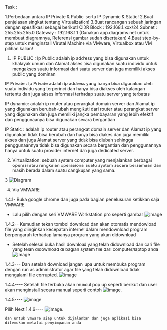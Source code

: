 Task  :

1.Perbedaan antara IP Private & Public, serta IP Dynamic & Static!
2.Buat penjelasan singkat tentang Virtualization!
3.Buat rancangan sebuah jaringan dengan spesifikasi sebagai berikut!
CIDR Block : 192.168.1.xxx/24
Subnet : 255.255.255.0
Gateway : 192.168.1.1 (Gunakan app.diagrams.net untuk membuat diagramnya, Referensi gambar sudah disertakan)
4.Buat step-by-step untuk menginstall Virutal Machine via VMware, Virtualbox atau VM pilihan kalian!







1.	IP PUBLIC : Ip Public adalah ip address yang bisa digunakan untuk khalayak umum dan Alamat akses bisa digunakan suatu individu untuk mengakses suatu informasi dari suatu server dan juga memiliki akses public yang dominan

IP Private : Ip Private adalah ip address yang hanya bisa digunakan oleh suatu individu yang terperinci dan hanya bisa diakses oleh kalangan tertentu dan juga akses informasi terhadap suatu server yang terbatas 

IP dynamic: adalah ip router atau perangkat domain server dan Alamat ip yang digunakan berubah-ubah mengikuti dari router atau perangkat server yang digunakan dan juga memiliki jangka pembayaran yang lebih efektif dan penggunaanya bisa digunakan secara bergantian

IP Static : adalah ip router atau perangkat domain server dan Alamat ip yang digunakan tidak bisa berubah dan hanya bisa diakes dan juga memiliki akses dan juga Alamat server yang tidak bisa diubah sehingga penggunaannya tidak bisa digunakan secara bergantian dan penggunannya hanya untuk suatu provider internet dan juga dedicated server.

2.	Virtualization: sebuah system computer yang  menjalankan berbagai operasi atau rangkaian operasional suatu system secara bersamaan dan masih berada dalam suatu cangkupan yang sama.

3
![Diagram](https://github.com/devops18-dumbways-yusufihza/Newtorking-and-VM/assets/164095170/cb62aa65-22ef-4da9-b907-99486ed1596f)




4.	Via VMWARE 

1.4.1-	Buka google chrome dan juga pada bagian penelusuran ketikkan saja VMWARE 
-	Lalu pilih dengan seri VMWARE Workstation pro seperti gambar
![image](https://github.com/devops18-dumbways-yusufihza/Newtorking-and-VM/assets/164095170/93caa0ba-8e1e-43cd-926f-712b58f074ea)


1.4.2--	Kemudian tekan tombol download dan akan otomatis mendowload file yang diinginkan kecepatan internet dalam mendownload program berpengaruh terhadap lamanya program yang akan didownload 
-	Setelah selesai buka hasil download yang telah didownload dan cari file yang telah didownload di bagian system file dari computer/laptop anda 
 ![image](https://github.com/devops18-dumbways-yusufihza/Newtorking-and-VM/assets/164095170/e9d4584a-c1a3-491e-a3f4-d2f731d4a027)


1.4.3---	Dan setelah download jangan lupa untuk membuka program dengan run as administrator agar file yang telah didownload tidak mengalami file corrupted.
 	![image](https://github.com/devops18-dumbways-yusufihza/Newtorking-and-VM/assets/164095170/3099170b-00e2-4b17-9b44-72f61b7c6b4a)


1.4.4----	Setelah file terbuka akan muncul pop up seperti berikut dan user akan menginstall secara manual seperti contoh
 	![image](https://github.com/devops18-dumbways-yusufihza/Newtorking-and-VM/assets/164095170/8b5c20e4-4b32-4e09-9893-d0f0686e2703).

1.4.5----
![image](https://github.com/devops18-dumbways-yusufihza/Newtorking-and-VM/assets/164095170/d45e0cb1-56c5-400b-b3cc-6474e201bc3d)

Pilih Next
1.4.6----
 	![image](https://github.com/devops18-dumbways-yusufihza/Newtorking-and-VM/assets/164095170/578ee894-5e08-4eff-93c2-2e2d19c250e9).

 	dan untuk vmware siap untuk dijalankan dan juga aplikasi bisa ditemukan melalui penyimpanan anda



